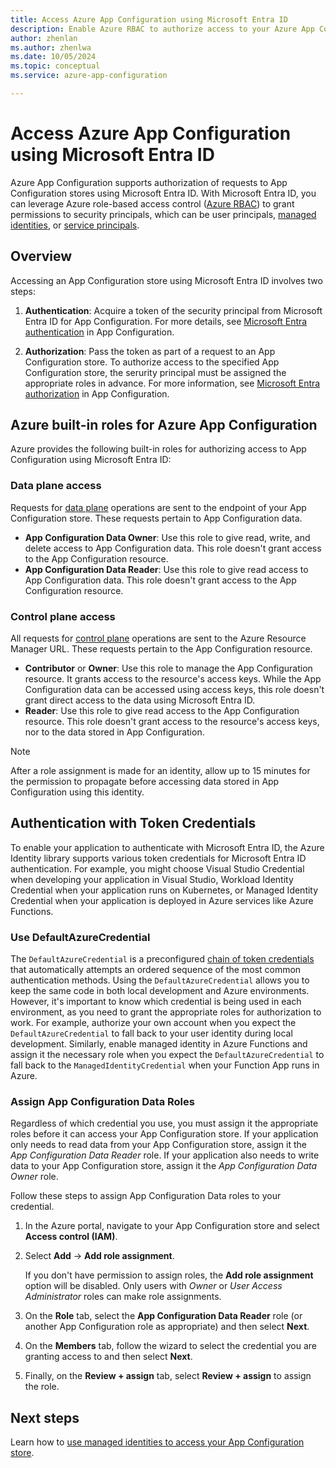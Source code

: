 ```yaml
---
title: Access Azure App Configuration using Microsoft Entra ID
description: Enable Azure RBAC to authorize access to your Azure App Configuration instance.
author: zhenlan
ms.author: zhenlwa
ms.date: 10/05/2024
ms.topic: conceptual
ms.service: azure-app-configuration

---
```

# Access Azure App Configuration using Microsoft Entra ID
Azure App Configuration supports authorization of requests to App Configuration stores using Microsoft Entra ID. With Microsoft Entra ID, you can leverage Azure role-based access control ([Azure RBAC](../role-based-access-control/overview.md)) to grant permissions to security principals, which can be user principals, [managed identities](../active-directory/managed-identities-azure-resources/overview.md), or [service principals](../active-directory/develop/app-objects-and-service-principals.md).

## Overview
Accessing an App Configuration store using Microsoft Entra ID involves two steps:

1. **Authentication**: Acquire a token of the security principal from Microsoft Entra ID for App Configuration. For more details, see [Microsoft Entra authentication](./rest-api-authentication-azure-ad.md) in App Configuration.

1. **Authorization**: Pass the token as part of a request to an App Configuration store. To authorize access to the specified App Configuration store, the serurity principal must be assigned the appropriate roles in advance. For more information, see [Microsoft Entra authorization](./rest-api-authorization-azure-ad.md) in App Configuration.

## Azure built-in roles for Azure App Configuration
Azure provides the following built-in roles for authorizing access to App Configuration using Microsoft Entra ID:

### Data plane access
Requests for [data plane](../azure-resource-manager/management/control-plane-and-data-plane.md#data-plane) operations are sent to the endpoint of your App Configuration store. These requests pertain to App Configuration data.

- **App Configuration Data Owner**: Use this role to give read, write, and delete access to App Configuration data. This role doesn't grant access to the App Configuration resource.
- **App Configuration Data Reader**: Use this role to give read access to App Configuration data. This role doesn't grant access to the App Configuration resource.

### Control plane access
All requests for [control plane](../azure-resource-manager/management/control-plane-and-data-plane.md#control-plane) operations are sent to the Azure Resource Manager URL. These requests pertain to the App Configuration resource.

- **Contributor** or **Owner**: Use this role to manage the App Configuration resource. It grants access to the resource's access keys. While the App Configuration data can be accessed using access keys, this role doesn't grant direct access to the data using Microsoft Entra ID.
- **Reader**: Use this role to give read access to the App Configuration resource. This role doesn't grant access to the resource's access keys, nor to the data stored in App Configuration.

> [!NOTE]
> After a role assignment is made for an identity, allow up to 15 minutes for the permission to propagate before accessing data stored in App Configuration using this identity.

## Authentication with Token Credentials

To enable your application to authenticate with Microsoft Entra ID, the Azure Identity library supports various token credentials for Microsoft Entra ID authentication. For example, you might choose Visual Studio Credential when developing your application in Visual Studio, Workload Identity Credential when your application runs on Kubernetes, or Managed Identity Credential when your application is deployed in Azure services like Azure Functions.

### Use DefaultAzureCredential

The `DefaultAzureCredential` is a preconfigured [chain of token credentials](/dotnet/azure/sdk/authentication/credential-chains.md#defaultazurecredential-overview) that automatically attempts an ordered sequence of the most common authentication methods. Using the `DefaultAzureCredential` allows you to keep the same code in both local development and Azure environments. However, it's important to know which credential is being used in each environment, as you need to grant the appropriate roles for authorization to work. For example, authorize your own account when you expect the `DefaultAzureCredential` to fall back to your user identity during local development. Similarly, enable managed identity in Azure Functions and assign it the necessary role when you expect the `DefaultAzureCredential` to fall back to the `ManagedIdentityCredential` when your Function App runs in Azure.

### Assign App Configuration Data Roles

Regardless of which credential you use, you must assign it the appropriate roles before it can access your App Configuration store. If your application only needs to read data from your App Configuration store, assign it the *App Configuration Data Reader* role. If your application also needs to write data to your App Configuration store, assign it the *App Configuration Data Owner* role.

Follow these steps to assign App Configuration Data roles to your credential.

1. In the Azure portal, navigate to your App Configuration store and select **Access control (IAM)**.
1. Select **Add** -> **Add role assignment**.
   
   If you don't have permission to assign roles, the **Add role assignment** option will be disabled. Only users with *Owner* or *User Access Administrator* roles can make role assignments.
2. On the **Role** tab, select the **App Configuration Data Reader** role (or another App Configuration role as appropriate) and then select **Next**.
3. On the **Members** tab, follow the wizard to select the credential you are granting access to and then select **Next**.
4. Finally, on the **Review + assign** tab, select **Review + assign** to assign the role.

## Next steps
Learn how to [use managed identities to access your App Configuration store](howto-integrate-azure-managed-service-identity.md).
